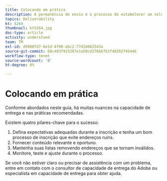 ```yaml
---
title: Colocando em prática
description: A permanência de envio é o processo de estabelecer um volume de envio e uma estratégia consistentes para manter a reputação de ISP.
topics: Deliverability
kt: 5264
thumbnail: kt5264.jpg
doc-type: article
activity: understand
team: TM
exl-id: 49988fd7-6e1d-4f00-abc2-77d16662543a
source-git-commit: 68c403f915287e1a50cd276b67b3f48202f45446
workflow-type: tm+mt
source-wordcount: '0'
ht-degree: 0%

---
```


# Colocando em prática

Conforme abordados neste guia, há muitas nuances na capacidade de entrega e nas práticas recomendadas.

Existem quatro pilares-chave para o sucesso:

1. Defina expectativas adequadas durante a inscrição e tenha um bom processo de inscrição que evite endereços ruins.
2. Fornecer conteúdo relevante e oportuno.
3. Mantenha suas listas removendo endereços que se tornam inválidos.
4. Monitore, teste e ajuste durante o processo.

Se você não estiver claro ou precisar de assistência com um problema, entre em contato com o consultor de capacidade de entrega do Adobe ou especialista em capacidade de entrega para obter ajuda.
